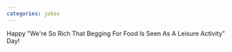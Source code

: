 ```yaml
---
categories: jokes
---
```


Happy "We're So Rich That Begging For Food Is Seen As A Leisure Activity" Day!